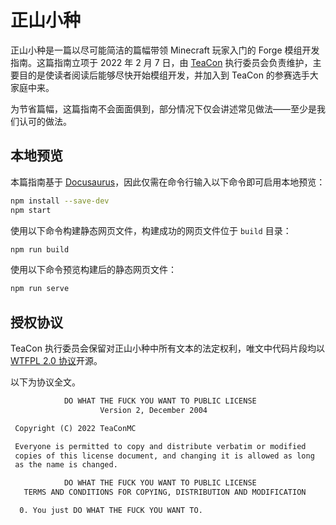 # 正山小种

正山小种是一篇以尽可能简洁的篇幅带领 Minecraft 玩家入门的 Forge 模组开发指南。这篇指南立项于 2022 年 2 月 7 日，由 [TeaCon](https://www.teacon.cn/) 执行委员会负责维护，主要目的是使读者阅读后能够尽快开始模组开发，并加入到 TeaCon 的参赛选手大家庭中来。

为节省篇幅，这篇指南不会面面俱到，部分情况下仅会讲述常见做法——至少是我们认可的做法。

## 本地预览

本篇指南基于 [Docusaurus](https://docusaurus.io/zh-CN/docs)，因此仅需在命令行输入以下命令即可启用本地预览：

```bash
npm install --save-dev
npm start
```

使用以下命令构建静态网页文件，构建成功的网页文件位于 `build` 目录：

```bash
npm run build
```

使用以下命令预览构建后的静态网页文件：

```bash
npm run serve
```

## 授权协议

TeaCon 执行委员会保留对正山小种中所有文本的法定权利，唯文中代码片段均以 [WTFPL 2.0 协议](http://www.wtfpl.net/about/)开源。

以下为协议全文。

```txt
            DO WHAT THE FUCK YOU WANT TO PUBLIC LICENSE
                    Version 2, December 2004

 Copyright (C) 2022 TeaConMC

 Everyone is permitted to copy and distribute verbatim or modified
 copies of this license document, and changing it is allowed as long
 as the name is changed.

            DO WHAT THE FUCK YOU WANT TO PUBLIC LICENSE
   TERMS AND CONDITIONS FOR COPYING, DISTRIBUTION AND MODIFICATION

  0. You just DO WHAT THE FUCK YOU WANT TO.
```
